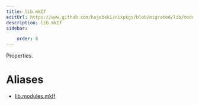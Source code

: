 ```yaml
---
title: lib.mkIf
editUrl: https://www.github.com/hsjobeki/nixpkgs/blob/migrated/lib/modules.nix#L1011C10
description: lib.mkIf
sidebar:

    order: 8
---
```


Properties.


# Aliases

- [lib.modules.mkIf](/nix-doc-comments/reference/lib/modules/lib-modules-mkif)


